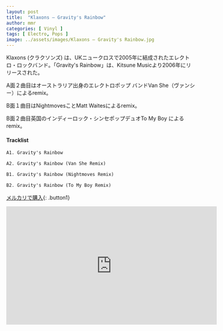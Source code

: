 ```yaml
---
layout: post
title:  "Klaxons – Gravity's Rainbow"
author: mmr
categories: [ Vinyl ]
tags: [ Electro, Pops ]
image: ../assets/images/Klaxons – Gravity's Rainbow.jpg
---
```


Klaxons (クラクソンズ) は、UKニュークロスで2005年に結成されたエレクトロ・ロックバンド。「Gravity's Rainbow」は、Kitsune Musicより2006年にリリースされた。

A面２曲目はオーストラリア出身のエレクトロポップ バンドVan She（ヴァンシー）によるremix。

B面１曲目はNightmovesことMatt Waitesによるremix。

B面２曲目英国のインディーロック・シンセポップデュオTo My Boy によるremix。

#### Tracklist
```md
A1. Gravity's Rainbow

A2. Gravity's Rainbow (Van She Remix)

B1. Gravity's Rainbow (Nightmoves Remix)

B2. Gravity's Rainbow (To My Boy Remix)
```

[メルカリで購入](https://jp.mercari.com/item/m93108155500?afid=6142608987){: .button1}


<iframe width="560" height="315" src="https://www.youtube.com/embed/qDrctb2BzLg?si=5lsSD78Blix0WIcz" title="YouTube video player" frameborder="0" allow="accelerometer; autoplay; clipboard-write; encrypted-media; gyroscope; picture-in-picture; web-share" referrerpolicy="strict-origin-when-cross-origin" allowfullscreen></iframe>